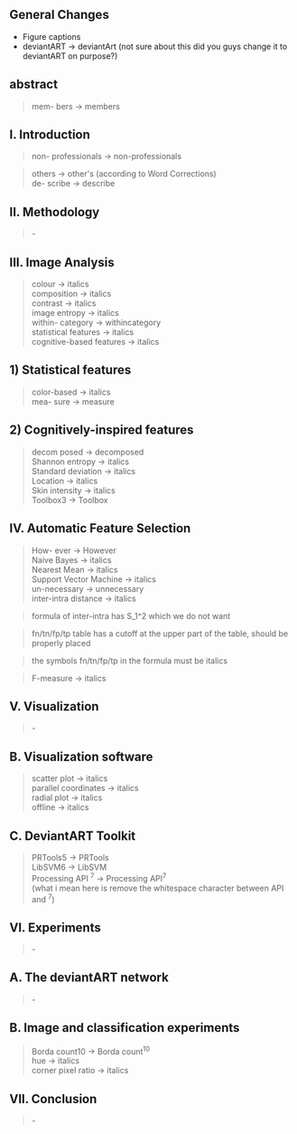 ## General Changes ##
  * Figure captions
  * deviantART -> deviantArt (not sure about this did you guys change it to deviantART on purpose?)

## abstract ##
> mem- bers -> members

## I. Introduction ##
> non- professionals -> non-professionals <br>
<blockquote>others -> other's (according to Word Corrections) <br>
de- scribe -> describe</blockquote>

<h2>II. Methodology</h2>
<blockquote>-</blockquote>

<h2>III. Image Analysis</h2>
<blockquote>colour -> italics <br>
composition -> italics <br>
contrast -> italics <br>
image entropy -> italics <br>
within- category -> withincategory <br>
statistical features -> italics <br>
cognitive-based features -> italics</blockquote>

<h2>1) Statistical features</h2>
<blockquote>color-based -> italics <br>
mea- sure -> measure</blockquote>

<h2>2) Cognitively-inspired features</h2>
<blockquote>decom posed -> decomposed <br>
Shannon entropy -> italics <br>
Standard deviation -> italics <br>
Location -> italics <br>
Skin intensity -> italics <br>
Toolbox3 -> Toolbox</blockquote>

<h2>IV. Automatic Feature Selection</h2>
<blockquote>How- ever -> However <br>
Naive Bayes -> italics <br>
Nearest Mean -> italics <br>
Support Vector Machine -> italics <br>
un-necessary -> unnecessary <br>
inter-intra distance -> italics <br></blockquote>

<blockquote>formula of inter-intra has S_1^2 which we do not want <br></blockquote>

<blockquote>fn/tn/fp/tp table has a cutoff at the upper part of the table, should be properly placed <br></blockquote>

<blockquote>the symbols fn/tn/fp/tp in the formula must be italics <br></blockquote>

<blockquote>F-measure -> italics</blockquote>

<h2>V. Visualization</h2>
<blockquote>-</blockquote>

<h2>B. Visualization software</h2>
<blockquote>scatter plot -> italics <br>
parallel coordinates -> italics <br>
radial plot -> italics <br>
offline -> italics</blockquote>

<h2>C. DeviantART Toolkit</h2>
<blockquote>PRTools5 -> PRTools <br>
LibSVM6 -> LibSVM <br>
Processing API <sup>7</sup> -> Processing API<sup>7</sup><br>
(what i mean here is remove the whitespace character between API and <sup>7</sup>)</blockquote>

<h2>VI. Experiments</h2>
<blockquote>-</blockquote>

<h2>A. The deviantART network</h2>
<blockquote>-</blockquote>

<h2>B. Image and classification experiments</h2>
<blockquote>Borda count10 -> Borda count<sup>10</sup> <br>
hue -> italics <br>
corner pixel ratio -> italics</blockquote>

<h2>VII. Conclusion</h2>
<blockquote>-</blockquote>
